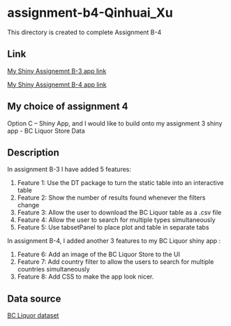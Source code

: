 # assignment-b4-Qinhuai_Xu
This directory is created to complete Assignment B-4

## Link
[My Shiny Assignemnt B-3 app link](https://qinhuaixu.shinyapps.io/assignment-b3-qinhuai_xu/) 

[My Shiny Assignemnt B-4 app link](https://qinhuaixu.shinyapps.io/assignment-b4-qinhuai_xu/) 

## My choice of assignment 4
Option C – Shiny App, and I would like to build onto my assignment 3 shiny app - BC Liquor Store Data

## Description
In assignment B-3 I have added 5 features:
1. Feature 1: Use the DT package to turn the static table into an interactive table
2. Feature 2: Show the number of results found whenever the filters change
3. Feature 3: Allow the user to download the BC Liquor table as a .csv file
4. Feature 4: Allow the user to search for multiple types simultaneously
5. Feature 5: Use tabsetPanel to place plot and table in separate tabs


In assignment B-4, I added another 3 features to my BC Liquor shiny app :
1. Feature 6: Add an image of the BC Liquor Store to the UI
2. Feature 7: Add country filter to allow the users to search for multiple countries simultaneously
3. Feature 8: Add CSS to make the app look nicer.

## Data source
[BC Liquor dataset](https://github.com/daattali/shiny-server/blob/master/bcl/data/bcl-data.csv)
